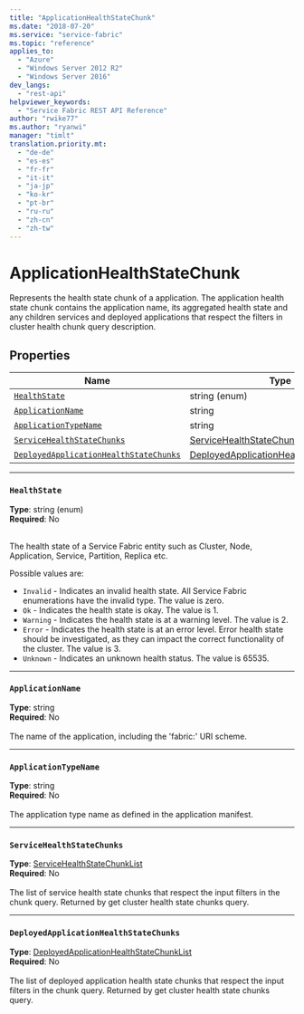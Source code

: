 ```yaml
---
title: "ApplicationHealthStateChunk"
ms.date: "2018-07-20"
ms.service: "service-fabric"
ms.topic: "reference"
applies_to: 
  - "Azure"
  - "Windows Server 2012 R2"
  - "Windows Server 2016"
dev_langs: 
  - "rest-api"
helpviewer_keywords: 
  - "Service Fabric REST API Reference"
author: "rwike77"
ms.author: "ryanwi"
manager: "timlt"
translation.priority.mt: 
  - "de-de"
  - "es-es"
  - "fr-fr"
  - "it-it"
  - "ja-jp"
  - "ko-kr"
  - "pt-br"
  - "ru-ru"
  - "zh-cn"
  - "zh-tw"
---
```

# ApplicationHealthStateChunk

Represents the health state chunk of a application.
The application health state chunk contains the application name, its aggregated health state and any children services and deployed applications that respect the filters in cluster health chunk query description.


## Properties
| Name | Type | Required |
| --- | --- | --- |
| [`HealthState`](#healthstate) | string (enum) | No |
| [`ApplicationName`](#applicationname) | string | No |
| [`ApplicationTypeName`](#applicationtypename) | string | No |
| [`ServiceHealthStateChunks`](#servicehealthstatechunks) | [ServiceHealthStateChunkList](sfclient-model-servicehealthstatechunklist.md) | No |
| [`DeployedApplicationHealthStateChunks`](#deployedapplicationhealthstatechunks) | [DeployedApplicationHealthStateChunkList](sfclient-model-deployedapplicationhealthstatechunklist.md) | No |

____
### `HealthState`
__Type__: string (enum) <br/>
__Required__: No<br/>
<br/>


The health state of a Service Fabric entity such as Cluster, Node, Application, Service, Partition, Replica etc.

Possible values are: 

  - `Invalid` - Indicates an invalid health state. All Service Fabric enumerations have the invalid type. The value is zero.
  - `Ok` - Indicates the health state is okay. The value is 1.
  - `Warning` - Indicates the health state is at a warning level. The value is 2.
  - `Error` - Indicates the health state is at an error level. Error health state should be investigated, as they can impact the correct functionality of the cluster. The value is 3.
  - `Unknown` - Indicates an unknown health status. The value is 65535.



____
### `ApplicationName`
__Type__: string <br/>
__Required__: No<br/>
<br/>
The name of the application, including the 'fabric:' URI scheme.

____
### `ApplicationTypeName`
__Type__: string <br/>
__Required__: No<br/>
<br/>
The application type name as defined in the application manifest.

____
### `ServiceHealthStateChunks`
__Type__: [ServiceHealthStateChunkList](sfclient-model-servicehealthstatechunklist.md) <br/>
__Required__: No<br/>
<br/>
The list of service health state chunks that respect the input filters in the chunk query. Returned by get cluster health state chunks query.


____
### `DeployedApplicationHealthStateChunks`
__Type__: [DeployedApplicationHealthStateChunkList](sfclient-model-deployedapplicationhealthstatechunklist.md) <br/>
__Required__: No<br/>
<br/>
The list of deployed application health state chunks that respect the input filters in the chunk query. Returned by get cluster health state chunks query.

